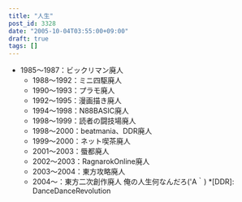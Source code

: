 ```yaml
---
title: "人生"
post_id: 3328
date: "2005-10-04T03:55:00+09:00"
draft: true
tags: []
---
```



* 1985～1987：ビックリマン廃人
  * 1988～1992：ミニ四駆廃人
  * 1990～1993：プラモ廃人
  * 1992～1995：漫画描き廃人
  * 1994～1998：N88BASIC廃人
  * 1998～1999：読者の闘技場廃人
  * 1998～2000：beatmania、DDR廃人
  * 1999～2000：ネット喫茶廃人
  * 2001～2003：蜃都廃人
  * 2002～2003：RagnarokOnline廃人
  * 2003～2004：東方攻略廃人
  * 2004～：東方二次創作廃人
俺の人生何なんだろ('A｀)
  *[DDR]: DanceDanceRevolution
